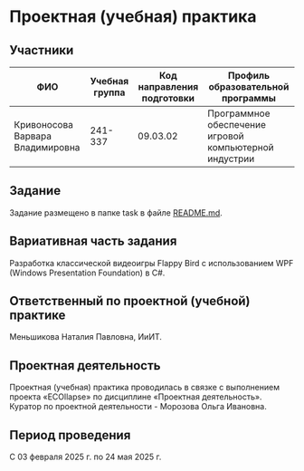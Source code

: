 # Проектная (учебная) практика

## Участники

| ФИО | Учебная группа | Код направления подготовки | Профиль образовательной программы |
|---|---|---|---|
| Кривоносова Варвара Владимировна   |  241-337  | 09.03.02   | Программное обеспечение игровой компьютерной индустрии   |

## Задание

Задание размещено в папке task в файле [README.md](https://github.com/lRasputinl/Practice-2025-1/blob/main/task/README.md).

## Вариативная часть задания

Разработка классической видеоигры Flappy Bird с использованием WPF (Windows Presentation Foundation) в C#. 

## Ответственный по проектной (учебной) практике

Меньшикова Наталия Павловна, ИиИТ.

## Проектная деятельность

Проектная (учебная) практика проводилась в связке с выполнением проекта «ECOllapse» по дисциплине «Проектная деятельность». 
Куратор по проектной деятельности - Морозова Ольга Ивановна.

## Период проведения

С 03 февраля 2025 г. по 24 мая 2025 г.
